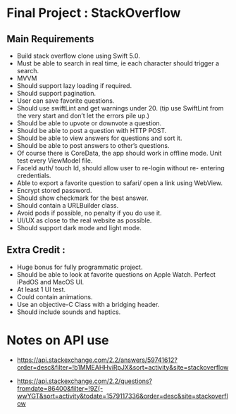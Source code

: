 # Final Project : StackOverflow

## Main Requirements
* Build stack overflow clone using Swift 5.0.
* Must be able to search in real time, ie each character should trigger a search.
* MVVM
* Should support lazy loading if required.
* Should support pagination.
* User can save favorite questions.
* Should use swiftLint and get warnings under 20. (tip use SwiftLint from the very start and don’t let the errors pile up.)
* Should be able to upvote or downvote a question.
* Should be able to post a question with HTTP POST.
* Should be able to view answers for questions and sort it.
* Should be able to post answers to other’s questions.
* Of course there is CoreData, the app should work in offline mode. Unit test every ViewModel file.
* FaceId auth/ touch Id, should allow user to re-login without re- entering credentials.
* Able to export a favorite question to safari/ open a link using WebView.
* Encrypt stored password.
* Should show checkmark for the best answer.
* Should contain a URLBuilder class.
* Avoid pods if possible, no penalty if you do use it.
* UI/UX as close to the real website as possible.
* Should support dark mode and light mode.

## Extra Credit :
* Huge bonus for fully programmatic project.
* Should be able to look at favorite questions on Apple Watch. Perfect iPadOS and MacOS UI.
* At least 1 UI test.
* Could contain animations.
* Use an objective-C Class with a bridging header.
* Should include sounds and haptics.


# Notes on API use
* https://api.stackexchange.com/2.2/answers/59741612?order=desc&filter=!b1MMEAHHviRpJX&sort=activity&site=stackoverflow

* https://api.stackexchange.com/2.2/questions?fromdate=86400&filter=!9Z(-wwYGT&sort=activity&todate=1579117336&order=desc&site=stackoverflow
